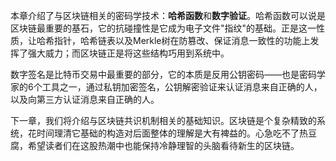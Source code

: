 本章介绍了与区块链相关的密码学技术：**哈希函数**和**数字验证**。哈希函数可以说是区块链最重要的基石，它的抗碰撞性是它成为电子文件"指纹"的基础。正是这一性质，让哈希指针，哈希链表以及Merkle树在防篡改、保证消息一致性的功能上发挥了强大威力；而区块链正是将这些结构巧用到系统中。

数字签名是比特币交易中最重要的部分，它的本质是反用公钥密码——也是密码学家的6个工具之一，通过私钥加密签名，公钥解密验证来认证消息来自正确的人，以及向第三方认证消息来自正确的人。

下一章，我们将介绍与区块链共识机制相关的基础知识。区块链是个复杂精致的系统，花时间理清它基础的构造对后面整体的理解是大有裨益的。心急吃不了热豆腐，希望读者们在这股热潮中也能保持冷静理智的头脑看待新生的区块链。

